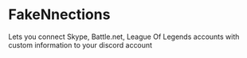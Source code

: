 # FakeNnections
Lets you connect Skype, Battle.net, League Of Legends accounts with custom information to your discord account

